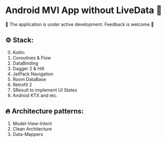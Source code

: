 # Android MVI App without LiveData 💜

🚧 The application is under active development. Feedback is welcome 🚧

## ⚙️ Stack: 
0. Kotlin
1. Coroutines & Flow
2. DataBinding
3. Dagger 2 & Hilt
4. JetPack Navigation
5. Room DataBase
6. Retrofit 2
7. SResult to implement UI States
8. Android KTX and etc.

## 🔥 Architecture patterns: 
1. Model-View-Intent
2. Clean Architecture
3. Data-Mappers


